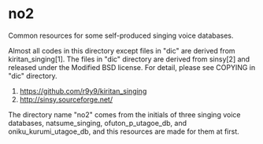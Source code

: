 # no2
Common resources for some self-produced singing voice databases.

Almost all codes in this directory except files in "dic" are derived from kiritan_singing[1].
The files in "dic" directory are derived from sinsy[2] and released under the Modified BSD license.
For detail, please see COPYING in "dic" directory.

 1. https://github.com/r9y9/kiritan_singing
 2. http://sinsy.sourceforge.net/

The directory name "no2" comes from the initials of three singing voice databases, natsume_singing, ofuton_p_utagoe_db, and oniku_kurumi_utagoe_db, and this resources are made for them at first.
